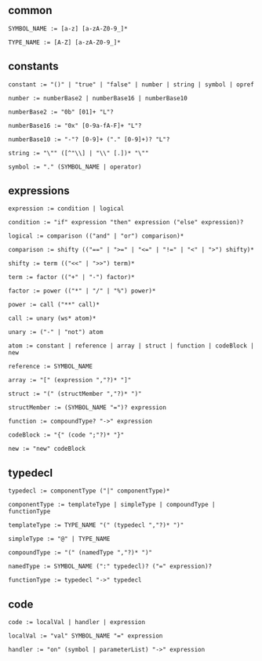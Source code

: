
## common

    SYMBOL_NAME := [a-z] [a-zA-Z0-9_]*

    TYPE_NAME := [A-Z] [a-zA-Z0-9_]*

## constants

    constant := "()" | "true" | "false" | number | string | symbol | opref

    number := numberBase2 | numberBase16 | numberBase10

    numberBase2 := "0b" [01]+ "L"?

    numberBase16 := "0x" [0-9a-fA-F]+ "L"?

    numberBase10 := "-"? [0-9]+ ("." [0-9]+)? "L"?

    string := "\"" ([^"\\] | "\\" [.])* "\""

    symbol := "." (SYMBOL_NAME | operator)

## expressions

    expression := condition | logical

    condition := "if" expression "then" expression ("else" expression)?

    logical := comparison (("and" | "or") comparison)*

    comparison := shifty (("==" | ">=" | "<=" | "!=" | "<" | ">") shifty)*

    shifty := term (("<<" | ">>") term)*

    term := factor (("+" | "-") factor)*

    factor := power (("*" | "/" | "%") power)*

    power := call ("**" call)*

    call := unary (ws* atom)*

    unary := ("-" | "not") atom

    atom := constant | reference | array | struct | function | codeBlock | new

    reference := SYMBOL_NAME
    
    array := "[" (expression ","?)* "]"

    struct := "(" (structMember ","?)* ")"

    structMember := (SYMBOL_NAME "=")? expression

    function := compoundType? "->" expression

    codeBlock := "{" (code ";"?)* "}"

    new := "new" codeBlock

## typedecl

    typedecl := componentType ("|" componentType)*

    componentType := templateType | simpleType | compoundType | functionType

    templateType := TYPE_NAME "(" (typedecl ","?)* ")"

    simpleType := "@" | TYPE_NAME

    compoundType := "(" (namedType ","?)* ")"

    namedType := SYMBOL_NAME (":" typedecl)? ("=" expression)?

    functionType := typedecl "->" typedecl

## code

    code := localVal | handler | expression

    localVal := "val" SYMBOL_NAME "=" expression

    handler := "on" (symbol | parameterList) "->" expression




